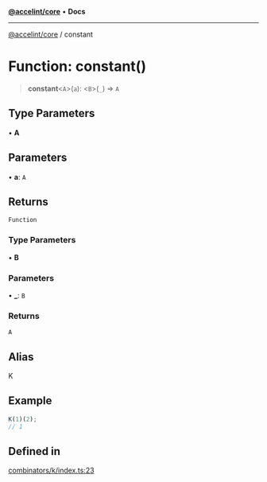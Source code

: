 [**@accelint/core**](../README.md) • **Docs**

***

[@accelint/core](../README.md) / constant

# Function: constant()

> **constant**\<`A`\>(`a`): \<`B`\>(`_`) => `A`

## Type Parameters

• **A**

## Parameters

• **a**: `A`

## Returns

`Function`

### Type Parameters

• **B**

### Parameters

• **\_**: `B`

### Returns

`A`

## Alias

K

## Example

```ts
K(1)(2);
// 1
```

## Defined in

[combinators/k/index.ts:23](https://github.com/gohypergiant/standard-toolkit/blob/87ae5060c82d212b75a10cafb0030b08916e90f1/packages/core/src/combinators/k/index.ts#L23)
